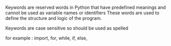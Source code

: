Keywords are reserved words in Python that have predefined meanings and cannot be used as variable names or identifiers
These words are used to define the structure and logic of the program.

Keywords are case sensitive so should be used as spelled

for example :
import,
for,
while,
if,
else,
